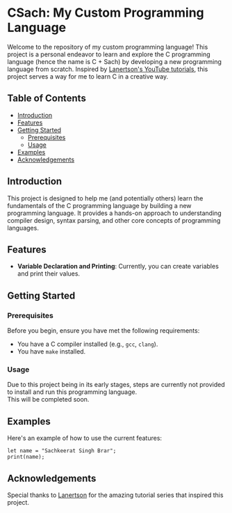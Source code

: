 # CSach: My Custom Programming Language

Welcome to the repository of my custom programming language! This project is a personal endeavor to learn and explore the C programming language (hence the name is C + Sach) by developing a new programming language from scratch. Inspired by [Lanertson's YouTube tutorials](https://www.youtube.com/@helloworldcode), this project serves a way for me to learn C in a creative way.

## Table of Contents

- [Introduction](#introduction)
- [Features](#features)
- [Getting Started](#getting-started)
  - [Prerequisites](#prerequisites)
  - [Usage](#usage)
- [Examples](#examples)
- [Acknowledgements](#acknowledgements)

## Introduction

This project is designed to help me (and potentially others) learn the fundamentals of the C programming language by building a new programming language. It provides a hands-on approach to understanding compiler design, syntax parsing, and other core concepts of programming languages.

## Features

- **Variable Declaration and Printing**: Currently, you can create variables and print their values.

## Getting Started

### Prerequisites

Before you begin, ensure you have met the following requirements:

- You have a C compiler installed (e.g., ```gcc```, ```clang```).
- You have ```make``` installed.

### Usage

Due to this project being in its early stages, steps are currently not provided to install and run this programming language. \
This will be completed soon.

## Examples

Here's an example of how to use the current features:

```
let name = "Sachkeerat Singh Brar";
print(name);
```

## Acknowledgements
Special thanks to [Lanertson](https://www.youtube.com/@helloworldcode) for the amazing tutorial series that inspired this project.